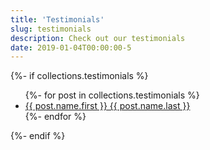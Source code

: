 ```yaml
---
title: 'Testimonials'
slug: testimonials
description: Check out our testimonials
date: 2019-01-04T00:00:00-5
---
```

{%- if collections.testimonials %}
<ul class="testimonials">
  {%- for post in collections.testimonials %}
  <li class="testimonial">
    <a href="/testimonials/{{ post.slug }}">{{ post.name.first }} {{ post.name.last }}</a>
  </li><!-- .testimonial -->
  {%- endfor %}
</ul><!-- .testimonials -->
{%- endif %}